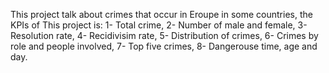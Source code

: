 This project talk about crimes that occur in Eroupe in some countries, the KPIs of This project is:
1- Total crime, 2- Number of male and female, 3- Resolution rate, 4- Recidivisim rate, 5- Distribution of crimes, 
6- Crimes by role and people involved, 7- Top five crimes, 8- Dangerouse time, age and day. 
